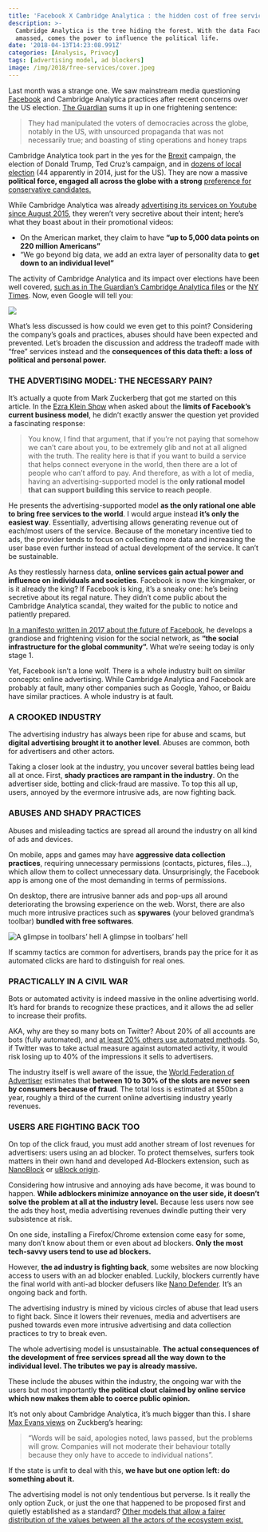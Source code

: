 ```yaml
---
title: 'Facebook X Cambridge Analytica : the hidden cost of free services'
description: >-
  Cambridge Analytica is the tree hiding the forest. With the data Facebook
  amassed, comes the power to influence the political life.
date: '2018-04-13T14:23:08.991Z'
categories: [Analysis, Privacy]
tags: [advertising model, ad blockers]
image: /img/2018/free-services/cover.jpeg
---
```


Last month was a strange one. We saw mainstream media questioning [Facebook](https://hackernoon.com/tagged/facebook) and Cambridge Analytica practices after recent concerns over the US election. [The Guardian](https://www.theguardian.com/technology/2018/mar/24/facebook-week-of-shame-data-breach-observer-revelations-zuckerberg-silence) sums it up in one frightening sentence:

> They had manipulated the voters of democracies across the globe, notably in the US, with unsourced propaganda that was not necessarily true; and boasting of sting operations and honey traps

Cambridge Analytica took part in the yes for the [Brexit](https://hackernoon.com/tagged/brexit) campaign, the election of Donald Trump, Ted Cruz’s campaign, and in [dozens of local election](https://www.washingtonpost.com/politics/cruz-campaign-paid-750000-to-psychographic-profiling-company/2015/10/19/6c83e508-743f-11e5-9cbb-790369643cf9_story.html) (44 apparently in 2014, just for the US). They are now a massive **political force, engaged all across the globe with a strong** [preference for conservative candidates.](https://www.politico.com/story/2015/07/ted-cruz-donor-for-data-119813)

While Cambridge Analytica was already [advertising its services on Youtube since August 2015](https://www.youtube.com/watch?v=c_SlD7D_xug), they weren’t very secretive about their intent; here’s what they boast about in their promotional videos:

*   On the American market, they claim to have **“up to 5,000 data points on 220 million Americans”**
*   “We go beyond big data, we add an extra layer of personality data to **get down to an individual level”**

The activity of Cambridge Analytica and its impact over elections have been well covered, [such as in The Guardian’s Cambridge Analytica files](https://www.theguardian.com/news/series/cambridge-analytica-files) or the [NY Times](https://www.nytimes.com/2017/03/06/us/politics/cambridge-analytica.html). Now, even Google will tell you:

![](/img/2018/free-services/google.jpeg)

What’s less discussed is how could we even get to this point? Considering the company’s goals and practices, abuses should have been expected and prevented. Let’s broaden the discussion and address the tradeoff made with “free” services instead and the **consequences of this data theft: a loss of political and personal power.**

### THE ADVERTISING MODEL: THE NECESSARY PAIN?

It’s actually a quote from Mark Zuckerberg that got me started on this article. In the [Ezra Klein Show](https://www.vox.com/2018/4/2/17185052/mark-zuckerberg-facebook-interview-fake-news-bots-cambridge) when asked about the **limits of Facebook’s current business model**, he didn’t exactly answer the question yet provided a fascinating response:

> You know, I find that argument, that if you’re not paying that somehow we can’t care about you, to be extremely glib and not at all aligned with the truth. The reality here is that if you want to build a service that helps connect everyone in the world, then there are a lot of people who can’t afford to pay. And therefore, as with a lot of media, having an advertising-supported model is the **only rational model that can support building this service to reach people**.

He presents the advertising-supported model **as the only rational one able to bring free services to the world**. I would argue instead **it’s only the easiest way**. Essentially, advertising allows generating revenue out of each/most users of the service. Because of the monetary incentive tied to ads, the provider tends to focus on collecting more data and increasing the user base even further instead of actual development of the service. It can’t be sustainable.

As they restlessly harness data, **online services gain actual power and influence on individuals and societies**. Facebook is now the kingmaker, or is it already the king? If Facebook is king, it’s a sneaky one: he’s being secretive about its regal nature. They didn’t come public about the Cambridge Analytica scandal, they waited for the public to notice and patiently prepared.

[In a manifesto written in 2017 about the future of Facebook](https://www.theguardian.com/technology/2017/feb/16/mark-zuckerberg-new-facebook-manifesto-letter), he develops a grandiose and frightening vision for the social network, as **“the social infrastructure for the global community”.** What we’re seeing today is only stage 1.

Yet, Facebook isn’t a lone wolf. There is a whole industry built on similar concepts: online advertising. While Cambridge Analytica and Facebook are probably at fault, many other companies such as Google, Yahoo, or Baidu have similar practices. A whole industry is at fault.

### A CROOKED INDUSTRY

The advertising industry has always been ripe for abuse and scams, but **digital advertising brought it to another level**. Abuses are common, both for advertisers and other actors.

Taking a closer look at the industry, you uncover several battles being lead all at once. First, **shady practices are rampant in the industry**. On the advertiser side, botting and click-fraud are massive. To top this all up, users, annoyed by the evermore intrusive ads, are now fighting back.

### ABUSES AND SHADY PRACTICES

Abuses and misleading tactics are spread all around the industry on all kind of ads and devices.

On mobile, apps and games may have **aggressive data collection practices**, requiring unnecessary permissions (contacts, pictures, files…), which allow them to collect unnecessary data. Unsurprisingly, the Facebook app is among one of the most demanding in terms of permissions.

On desktop, there are intrusive banner ads and pop-ups all around deteriorating the browsing experience on the web. Worst, there are also much more intrusive practices such as **spywares** (your beloved grandma’s toolbar) **bundled with free softwares**.

![A glimpse in toolbars’ hell](/img/2018/free-services/toolbars.jpeg)
A glimpse in toolbars’ hell

If scammy tactics are common for advertisers, brands pay the price for it as automated clicks are hard to distinguish for real ones.

### PRACTICALLY IN A CIVIL WAR

Bots or automated activity is indeed massive in the online advertising world. It’s hard for brands to recognize these practices, and it allows the ad seller to increase their profits.

AKA, why are they so many bots on Twitter? About 20% of all accounts are bots (fully automated), and [at least 20% others use automated methods](http://www.pewinternet.org/2018/04/09/bots-in-the-twittersphere/). So, if Twitter was to take actual measure against automated activity, it would risk losing up to 40% of the impressions it sells to advertisers.

The industry itself is well aware of the issue, the [World Federation of Advertiser](https://www.ft.com/content/fb66c818-49a4-11e6-b387-64ab0a67014c) estimates that **between 10 to 30% of the slots are never seen by consumers because of fraud**. The total loss is estimated at $50bn a year, roughly a third of the current online advertising industry yearly revenues.

### USERS ARE FIGHTING BACK TOO

On top of the click fraud, you must add another stream of lost revenues for advertisers: users using an ad blocker. To protect themselves, surfers took matters in their own hand and developed Ad-Blockers extension, such as [NanoBlock](https://chrome.google.com/webstore/detail/nano-adblocker/gabbbocakeomblphkmmnoamkioajlkfo?hl=en) or [uBlock origin](https://chrome.google.com/webstore/detail/ublock-origin/cjpalhdlnbpafiamejdnhcphjbkeiagm?hl=en).

Considering how intrusive and annoying ads have become, it was bound to happen. **While adblockers minimize annoyance on the user side, it doesn’t solve the problem at all at the industry level.** Because less users now see the ads they host, media advertising revenues dwindle putting their very subsistence at risk.

On one side, installing a Firefox/Chrome extension come easy for some, many don’t know about them or even about ad blockers. **Only the most tech-savvy users tend to use ad blockers.**

However, **the ad industry is fighting back**, some websites are now blocking access to users with an ad blocker enabled. Luckily, blockers currently have the final world with anti-ad blocker defusers like [Nano Defender](https://jspenguin2017.github.io/uBlockProtector/). It’s an ongoing back and forth.

The advertising industry is mined by vicious circles of abuse that lead users to fight back. Since it lowers their revenues, media and advertisers are pushed towards even more intrusive advertising and data collection practices to try to break even.

The whole advertising model is unsustainable. **The actual consequences of the development of free services spread all the way down to the individual level. The tributes we pay is already massive.**

These include the abuses within the industry, the ongoing war with the users but most importantly **the political clout claimed by online service which now makes them able to coerce public opinion.**

It’s not only about Cambridge Analytica, it’s much bigger than this. I share [Max Evans views](https://medium.com/club-max/zuckerberg-in-dc-exposes-how-little-our-governments-understand-where-humanity-is-heading-b568607ab216) on Zuckberg’s hearing:

> “Words will be said, apologies noted, laws passed, but the problems will grow. Companies will not moderate their behaviour totally because they only have to accede to individual nations”.

If the state is unfit to deal with this, **we have but one option left: do something about it.**

The advertising model is not only tendentious but perverse. Is it really the only option Zuck, or just the one that happened to be proposed first and quietly established as a standard? [Other models that allow a fairer distribution of the values between all the actors of the ecosystem exist.](https://medium.com/@BBerdah/growing-beyond-the-advertising-model-to-achieve-democracys-true-potential-5990de48a86f)